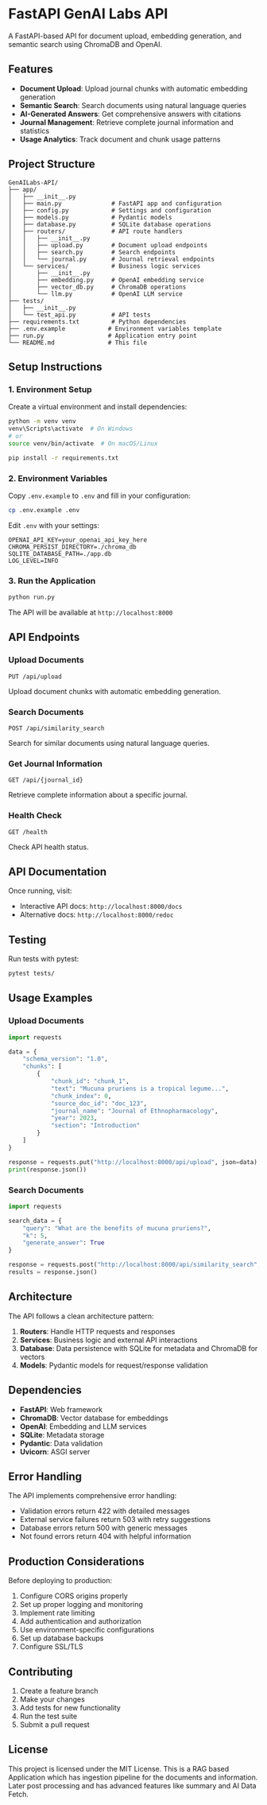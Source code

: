 # FastAPI GenAI Labs API

A FastAPI-based API for document upload, embedding generation, and semantic search using ChromaDB and OpenAI.

## Features

- **Document Upload**: Upload journal chunks with automatic embedding generation
- **Semantic Search**: Search documents using natural language queries
- **AI-Generated Answers**: Get comprehensive answers with citations
- **Journal Management**: Retrieve complete journal information and statistics
- **Usage Analytics**: Track document and chunk usage patterns

## Project Structure

```
GenAILabs-API/
├── app/
│   ├── __init__.py
│   ├── main.py              # FastAPI app and configuration
│   ├── config.py            # Settings and configuration
│   ├── models.py            # Pydantic models
│   ├── database.py          # SQLite database operations
│   ├── routers/             # API route handlers
│   │   ├── __init__.py
│   │   ├── upload.py        # Document upload endpoints
│   │   ├── search.py        # Search endpoints
│   │   └── journal.py       # Journal retrieval endpoints
│   └── services/            # Business logic services
│       ├── __init__.py
│       ├── embedding.py     # OpenAI embedding service
│       ├── vector_db.py     # ChromaDB operations
│       └── llm.py           # OpenAI LLM service
├── tests/
│   ├── __init__.py
│   └── test_api.py          # API tests
├── requirements.txt         # Python dependencies
├── .env.example            # Environment variables template
├── run.py                  # Application entry point
└── README.md               # This file
```

## Setup Instructions

### 1. Environment Setup

Create a virtual environment and install dependencies:

```bash
python -m venv venv
venv\Scripts\activate  # On Windows
# or
source venv/bin/activate  # On macOS/Linux

pip install -r requirements.txt
```

### 2. Environment Variables

Copy `.env.example` to `.env` and fill in your configuration:

```bash
cp .env.example .env
```

Edit `.env` with your settings:
```
OPENAI_API_KEY=your_openai_api_key_here
CHROMA_PERSIST_DIRECTORY=./chroma_db
SQLITE_DATABASE_PATH=./app.db
LOG_LEVEL=INFO
```

### 3. Run the Application

```bash
python run.py
```

The API will be available at `http://localhost:8000`

## API Endpoints

### Upload Documents
```
PUT /api/upload
```
Upload document chunks with automatic embedding generation.

### Search Documents
```
POST /api/similarity_search
```
Search for similar documents using natural language queries.

### Get Journal Information
```
GET /api/{journal_id}
```
Retrieve complete information about a specific journal.

### Health Check
```
GET /health
```
Check API health status.

## API Documentation

Once running, visit:
- Interactive API docs: `http://localhost:8000/docs`
- Alternative docs: `http://localhost:8000/redoc`

## Testing

Run tests with pytest:

```bash
pytest tests/
```

## Usage Examples

### Upload Documents

```python
import requests

data = {
    "schema_version": "1.0",
    "chunks": [
        {
            "chunk_id": "chunk_1",
            "text": "Mucuna pruriens is a tropical legume...",
            "chunk_index": 0,
            "source_doc_id": "doc_123",
            "journal_name": "Journal of Ethnopharmacology",
            "year": 2023,
            "section": "Introduction"
        }
    ]
}

response = requests.put("http://localhost:8000/api/upload", json=data)
print(response.json())
```

### Search Documents

```python
import requests

search_data = {
    "query": "What are the benefits of mucuna pruriens?",
    "k": 5,
    "generate_answer": True
}

response = requests.post("http://localhost:8000/api/similarity_search", json=search_data)
results = response.json()
```

## Architecture

The API follows a clean architecture pattern:

1. **Routers**: Handle HTTP requests and responses
2. **Services**: Business logic and external API interactions
3. **Database**: Data persistence with SQLite for metadata and ChromaDB for vectors
4. **Models**: Pydantic models for request/response validation

## Dependencies

- **FastAPI**: Web framework
- **ChromaDB**: Vector database for embeddings
- **OpenAI**: Embedding and LLM services
- **SQLite**: Metadata storage
- **Pydantic**: Data validation
- **Uvicorn**: ASGI server

## Error Handling

The API implements comprehensive error handling:
- Validation errors return 422 with detailed messages
- External service failures return 503 with retry suggestions
- Database errors return 500 with generic messages
- Not found errors return 404 with helpful information

## Production Considerations

Before deploying to production:

1. Configure CORS origins properly
2. Set up proper logging and monitoring
3. Implement rate limiting
4. Add authentication and authorization
5. Use environment-specific configurations
6. Set up database backups
7. Configure SSL/TLS

## Contributing

1. Create a feature branch
2. Make your changes
3. Add tests for new functionality
4. Run the test suite
5. Submit a pull request

## License

This project is licensed under the MIT License.
This is a RAG based Application which has ingestion pipeline for the documents and information. Later post processing and has advanced features like summary and AI Data Fetch. 
